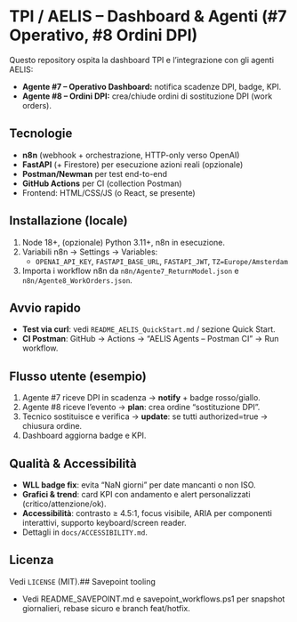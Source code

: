# TPI / AELIS – Dashboard & Agenti (#7 Operativo, #8 Ordini DPI)

Questo repository ospita la dashboard TPI e l’integrazione con gli agenti AELIS:
- **Agente #7 – Operativo Dashboard:** notifica scadenze DPI, badge, KPI.
- **Agente #8 – Ordini DPI:** crea/chiude ordini di sostituzione DPI (work orders).

## Tecnologie
- **n8n** (webhook + orchestrazione, HTTP-only verso OpenAI)
- **FastAPI** (+ Firestore) per esecuzione azioni reali (opzionale)
- **Postman/Newman** per test end-to-end
- **GitHub Actions** per CI (collection Postman)
- Frontend: HTML/CSS/JS (o React, se presente)

## Installazione (locale)
1. Node 18+, (opzionale) Python 3.11+, n8n in esecuzione.
2. Variabili n8n → Settings → Variables:
   - `OPENAI_API_KEY`, `FASTAPI_BASE_URL`, `FASTAPI_JWT`, `TZ=Europe/Amsterdam`
3. Importa i workflow n8n da `n8n/Agente7_ReturnModel.json` e `n8n/Agente8_WorkOrders.json`.

## Avvio rapido
- **Test via curl**: vedi `README_AELIS_QuickStart.md` / sezione Quick Start.
- **CI Postman**: GitHub → Actions → “AELIS Agents – Postman CI” → Run workflow.

## Flusso utente (esempio)
1. Agente #7 riceve DPI in scadenza → **notify** + badge rosso/giallo.
2. Agente #8 riceve l’evento → **plan**: crea ordine “sostituzione DPI”.
3. Tecnico sostituisce e verifica → **update**: se tutti authorized=true → chiusura ordine.
4. Dashboard aggiorna badge e KPI.

## Qualità & Accessibilità
- **WLL badge fix**: evita “NaN giorni” per date mancanti o non ISO.
- **Grafici & trend**: card KPI con andamento e alert personalizzati (critico/attenzione/ok).
- **Accessibilità**: contrasto ≥ 4.5:1, focus visibile, ARIA per componenti interattivi, supporto keyboard/screen reader.
- Dettagli in `docs/ACCESSIBILITY.md`.

## Licenza
Vedi `LICENSE` (MIT).## Savepoint tooling
- Vedi README_SAVEPOINT.md e savepoint_workflows.ps1 per snapshot giornalieri, rebase sicuro e branch feat/hotfix.
